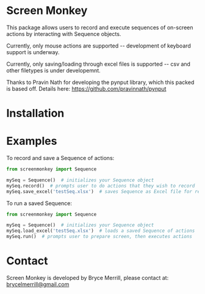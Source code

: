# Screen Monkey

This package allows users to record and execute sequences of on-screen actions by interacting with Sequence objects.

Currently, only mouse actions are supported -- development of keyboard support is underway.

Currently, only saving/loading through excel files is supported -- csv and other filetypes is under developemnt.

Thanks to Pravin Nath for developing the pynput library, which this packed is based off. Details here: https://github.com/pravinnath/pynput

# Installation

# Examples

To record and save a Sequence of actions:

```python
from screenmonkey import Sequence

mySeq = Sequence()  # initializes your Sequence object
mySeq.record()  # prompts user to do actions that they wish to record
mySeq.save_excel('testSeq.xlsx')  # saves Sequence as Excel file for repeated use
```
To run a saved Sequence:

```python
from screenmonkey import Sequence

mySeq = Sequence()  # initializes your Sequence object
mySeq.load_excel('testSeq.xlsx')  # loads a saved Sequence of actions
mySeq.run()  # prompts user to prepare screen, then executes actions
```


# Contact

Screen Monkey is developed by Bryce Merrill, please contact at: brycelmerrill@gmail.com